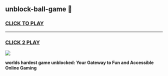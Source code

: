 
## unblock-ball-game 👋
<h3>
<a href="https://premium.freeplayer.one?title=unblock-ball-game&ref=14F">CLICK TO PLAY</a></h3>
<hr>

<h3>
<a href="https://premium.freeplayer.one?title=unblock-ball-game&ref=14F">CLICK 2 PLAY</a>
  
</h3>

<a href="https://premium.freeplayer.one?title=unblock-ball-game&ref=12F/"><img src="https://clearcache.store/games.png"></a>


**worlds hardest game unblocked: Your Gateway to Fun and Accessible Online Gaming**
